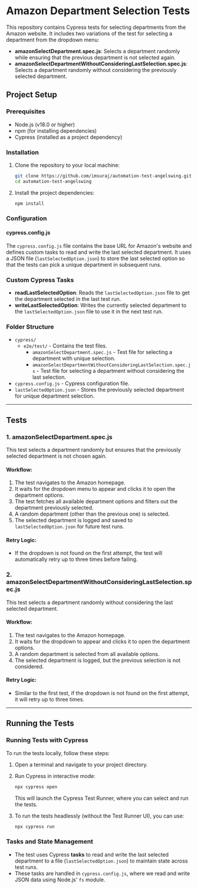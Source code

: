# Amazon Department Selection Tests

This repository contains Cypress tests for selecting departments from the Amazon website. It includes two variations of the test for selecting a department from the dropdown menu:
- **amazonSelectDepartment.spec.js**: Selects a department randomly while ensuring that the previous department is not selected again.
- **amazonSelectDepartmentWithoutConsideringLastSelection.spec.js**: Selects a department randomly without considering the previously selected department.

## Project Setup

### Prerequisites
- Node.js (v18.0 or higher)
- npm (for installing dependencies)
- Cypress (installed as a project dependency)

### Installation

1. Clone the repository to your local machine:
   ```bash
   git clone https://github.com/imsuraj/automation-test-angelswing.git
   cd automation-test-angelswing
   ```

2. Install the project dependencies:
   ```bash
   npm install
   ```

### Configuration

#### cypress.config.js

The `cypress.config.js` file contains the base URL for Amazon's website and defines custom tasks to read and write the last selected department. It uses a JSON file (`lastSelectedOption.json`) to store the last selected option so that the tests can pick a unique department in subsequent runs.

### Custom Cypress Tasks

- **readLastSelectedOption**: Reads the `lastSelectedOption.json` file to get the department selected in the last test run.
- **writeLastSelectedOption**: Writes the currently selected department to the `lastSelectedOption.json` file to use it in the next test run.

### Folder Structure

- `cypress/`
  - `e2e/test/` - Contains the test files.
    - `amazonSelectDepartment.spec.js` - Test file for selecting a department with unique selection.
    - `amazonSelectDepartmentWithoutConsideringLastSelection.spec.js` - Test file for selecting a department without considering the last selection.
- `cypress.config.js` - Cypress configuration file.
- `lastSelectedOption.json` - Stores the previously selected department for unique department selection.

---

## Tests

### 1. **amazonSelectDepartment.spec.js**

This test selects a department randomly but ensures that the previously selected department is not chosen again.

#### Workflow:
1. The test navigates to the Amazon homepage.
2. It waits for the dropdown menu to appear and clicks it to open the department options.
3. The test fetches all available department options and filters out the department previously selected.
4. A random department (other than the previous one) is selected.
5. The selected department is logged and saved to `lastSelectedOption.json` for future test runs.

#### Retry Logic:
- If the dropdown is not found on the first attempt, the test will automatically retry up to three times before failing.

### 2. **amazonSelectDepartmentWithoutConsideringLastSelection.spec.js**

This test selects a department randomly without considering the last selected department.

#### Workflow:
1. The test navigates to the Amazon homepage.
2. It waits for the dropdown to appear and clicks it to open the department options.
3. A random department is selected from all available options.
4. The selected department is logged, but the previous selection is not considered.

#### Retry Logic:
- Similar to the first test, if the dropdown is not found on the first attempt, it will retry up to three times.

---

## Running the Tests

### Running Tests with Cypress

To run the tests locally, follow these steps:

1. Open a terminal and navigate to your project directory.
2. Run Cypress in interactive mode:
   ```bash
   npx cypress open
   ```
   This will launch the Cypress Test Runner, where you can select and run the tests.

3. To run the tests headlessly (without the Test Runner UI), you can use:
   ```bash
   npx cypress run
   ```

### Tasks and State Management

- The test uses Cypress **tasks** to read and write the last selected department to a file (`lastSelectedOption.json`) to maintain state across test runs.
- These tasks are handled in `cypress.config.js`, where we read and write JSON data using Node.js' `fs` module.

